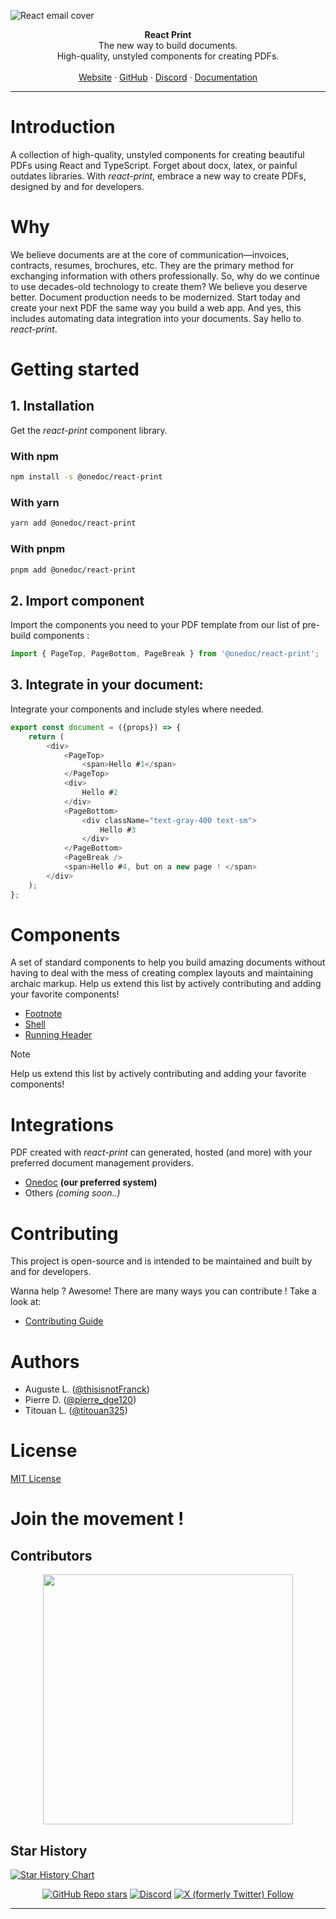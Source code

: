 ![React email cover](https://pbs.twimg.com/profile_banners/1733139456645795840/1705969228/1500x500)

<div align="center"><strong>React Print</strong></div>
<div align="center">The new way to build documents.<br />High-quality, unstyled components for creating PDFs.</div>
<br />
<div align="center">
<a href="https://www.onedoclabs.com/">Website</a> 
<span> · </span>
<a href="https://github.com/OnedocLabs/react-print">GitHub</a> 
<span> · </span>
<a href="https://discord.com/invite/uRJE6e2rgr">Discord</a>
<span> · </span>
<a href="https://react.onedoclabs.com">Documentation</a>
</div>

---
# Introduction

A collection of high-quality, unstyled components for creating beautiful PDFs using React and TypeScript. Forget about docx, latex, or painful outdates libraries. With *react-print*, embrace a new way to create PDFs, designed by and for developers. 

# Why 

We believe documents are at the core of communication—invoices, contracts, resumes, brochures, etc. They are the primary method for exchanging information with others professionally. So, why do we continue to use decades-old technology to create them? We believe you deserve better. Document production needs to be modernized. Start today and create your next PDF the same way you build a web app. And yes, this includes automating data integration into your documents. Say hello to *react-print*.

# Getting started 

## 1. Installation

Get the *react-print* component library.

### With npm 
```sh npm
npm install -s @onedoc/react-print
```
### With yarn
```sh yarn
yarn add @onedoc/react-print
```
### With pnpm
```sh pnpm
pnpm add @onedoc/react-print
```

## 2. Import component

Import the components you need to your PDF template from our list of pre-build components :

```javascript 
import { PageTop, PageBottom, PageBreak } from '@onedoc/react-print';
```

## 3. Integrate in your document:

Integrate your components and include styles where needed.

```javascript
export const document = ({props}) => {
    return (
        <div>
            <PageTop>
                <span>Hello #1</span>
            </PageTop>
            <div>
                Hello #2
            </div>
            <PageBottom>
                <div className="text-gray-400 text-sm">
                    Hello #3
                </div>
            </PageBottom>
            <PageBreak />
            <span>Hello #4, but on a new page ! </span>
        </div>
    );
};
```

# Components
A set of standard components to help you build amazing documents without having to deal with the mess of creating complex layouts and maintaining archaic markup. Help us extend this list by actively contributing and adding your favorite components!

* [Footnote](https://github.com/OnedocLabs/react-print/tree/main/src/Footnote)
* [Shell](https://github.com/OnedocLabs/react-print/tree/main/src/Shell)
* [Running Header](https://github.com/OnedocLabs/react-print/tree/main/src/RunningHeader)

> [!NOTE]
> Help us extend this list by actively contributing and adding your favorite components!

# Integrations

PDF created with *react-print* can generated, hosted (and more) with your preferred document management providers.

* [Onedoc](https://app.onedoclabs.com/login) **(our preferred system)**
* Others *(coming soon..)*

# Contributing

This project is open-source and is intended to be maintained and built by and for developers. </br>

Wanna help ? Awesome! There are many ways you can contribute ! Take a look at: 

* [Contributing Guide](www.google.com)

# Authors 

* Auguste L. ([@thisisnotFranck](https://twitter.com/thisisnotfranck))
* Pierre D. ([@pierre_dge120](https://twitter.com/pedro_dge120))
* Titouan L. ([@titouan325](https://twitter.com/titouan325))

# License

[MIT License](https://github.com/OnedocLabs/react-print/blob/main/LICENSE.md)

# Join the movement !
## Contributors

<p align="center">
    <a href="https://github.com/Onedoclabs/react-print/graphs/contributors">
        <img src="https://contrib.rocks/image?repo=onedoclabs/react-print&max=100&columns=10" width="400"/></a>
</p>

## Star History

<a href="https://star-history.com/#Onedoclabs/react-print&Date">
  <picture>
    <source media="(prefers-color-scheme: dark)" srcset="https://api.star-history.com/svg?repos=Onedoclabs/react-print&type=Date&theme=dark" />
    <source media="(prefers-color-scheme: light)" srcset="https://api.star-history.com/svg?repos=Onedoclabs/react-print&type=Date" />
    <img alt="Star History Chart" src="https://api.star-history.com/svg?repos=Onedoclabs/react-print&type=Date" />
  </picture>
</a>

<div class="title-block" style="text-align: center;" align="center">

[![GitHub Repo stars](https://img.shields.io/github/stars/Onedoclabs/react-print)](https://github.com/OnedocLabs/react-print)
[![Discord](https://img.shields.io/discord/1182321379081736192?label=&logo=discord&logoColor=ffffff&color=7389D8&labelColor=6A7EC2)](https://discord.gg/uRJE6e2rgr)
[![X (formerly Twitter) Follow](https://img.shields.io/twitter/follow/Onedoclabs)](https://twitter.com/Onedoclabs)


</div>

---
